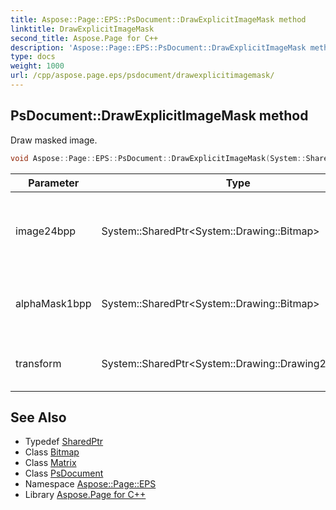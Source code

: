```yaml
---
title: Aspose::Page::EPS::PsDocument::DrawExplicitImageMask method
linktitle: DrawExplicitImageMask
second_title: Aspose.Page for C++
description: 'Aspose::Page::EPS::PsDocument::DrawExplicitImageMask method. Draw masked image in C++.'
type: docs
weight: 1000
url: /cpp/aspose.page.eps/psdocument/drawexplicitimagemask/
---
```

## PsDocument::DrawExplicitImageMask method


Draw masked image.

```cpp
void Aspose::Page::EPS::PsDocument::DrawExplicitImageMask(System::SharedPtr<System::Drawing::Bitmap> image24bpp, System::SharedPtr<System::Drawing::Bitmap> alphaMask1bpp, System::SharedPtr<System::Drawing::Drawing2D::Matrix> transform)
```


| Parameter | Type | Description |
| --- | --- | --- |
| image24bpp | System::SharedPtr\<System::Drawing::Bitmap\> | The image to draw. Must be in 24bpp RGB image format |
| alphaMask1bpp | System::SharedPtr\<System::Drawing::Bitmap\> | The image mask. Must be in 1bpp image format. |
| transform | System::SharedPtr\<System::Drawing::Drawing2D::Matrix\> | The matrix to transform image. |

## See Also

* Typedef [SharedPtr](../../../system/sharedptr/)
* Class [Bitmap](../../../system.drawing/bitmap/)
* Class [Matrix](../../../system.drawing.drawing2d/matrix/)
* Class [PsDocument](../)
* Namespace [Aspose::Page::EPS](../../)
* Library [Aspose.Page for C++](../../../)

